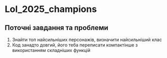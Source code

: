 # Lol_2025_champions
## Поточні завдання та проблеми
1. Знайти топ найсильніших персонажів, визначити найсильніший клас
2. Код занадто довгий, його теба переписати компактінше з використанням складніших функцій
